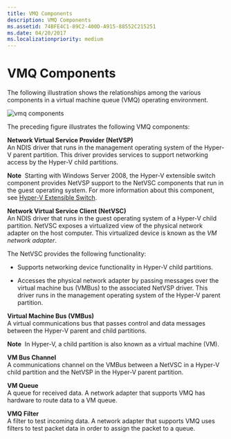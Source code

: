 ```yaml
---
title: VMQ Components
description: VMQ Components
ms.assetid: 74BFE4C1-89C2-400D-A915-88552C215251
ms.date: 04/20/2017
ms.localizationpriority: medium
---
```


# VMQ Components





The following illustration shows the relationships among the various components in a virtual machine queue (VMQ) operating environment.

![vmq components](images/vmqarch.png)

The preceding figure illustrates the following VMQ components:

<a href="" id="--------network-virtual-service-provider--netvsp-"></a> **Network Virtual Service Provider (NetVSP)**  
An NDIS driver that runs in the management operating system of the Hyper-V parent partition. This driver provides services to support networking access by the Hyper-V child partitions.

**Note**  Starting with Windows Server 2008, the Hyper-V extensible switch component provides NetVSP support to the NetVSC components that run in the guest operating system. For more information about this component, see [Hyper-V Extensible Switch](hyper-v-extensible-switch.md).

 

<a href="" id="network-virtual-service-client--netvsc-"></a>**Network Virtual Service Client (NetVSC)**  
An NDIS driver that runs in the guest operating system of a Hyper-V child partition. NetVSC exposes a virtualized view of the physical network adapter on the host computer. This virtualized device is known as the *VM network adapter*.

The NetVSC provides the following functionality:

-   Supports networking device functionality in Hyper-V child partitions.

-   Accesses the physical network adapter by passing messages over the virtual machine bus (VMBus) to the associated NetVSP driver. This driver runs in the management operating system of the Hyper-V parent partition.

<a href="" id="--------virtual-machine-bus--------vmbus-"></a> **Virtual Machine Bus (VMBus)**  
A virtual communications bus that passes control and data messages between the Hyper-V parent and child partitions.

**Note**  In Hyper-V, a child partition is also known as a virtual machine (VM).

 

<a href="" id="vm-bus-channel"></a>**VM Bus Channel**  
A communications channel on the VMBus between a NetVSC in a Hyper-V child partition and the NetVSP in the Hyper-V parent partition.

<a href="" id="vm-queue"></a>**VM Queue**  
A queue for received data. A network adapter that supports VMQ has hardware to route data to a VM queue.

<a href="" id="vmq-filter"></a>**VMQ Filter**  
A filter to test incoming data. A network adapter that supports VMQ uses filters to test packet data in order to assign the packet to a queue.

 

 





